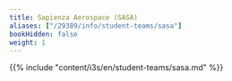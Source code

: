 ```yaml
---
title: Sapienza Aerospace (SASA)
aliases: ["/29389/info/student-teams/sasa"]
bookHidden: false
weight: 1
---
```


{{% include "content/i3s/en/student-teams/sasa.md" %}}